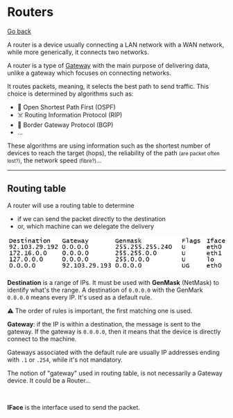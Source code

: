 # Routers

[Go back](../index.md#networking-devices)

<div class="row row-cols-md-2"><div>

A router is a device usually connecting a LAN network with a WAN network, while more generically, it connects two networks. 

A router is a type of [Gateway](gateway.md) with the main purpose of delivering data, unlike a gateway which focuses on connecting networks.
</div><div>

It routes packets, meaning, it selects the best path to send traffic. This choice is determined by algorithms such as:

* 💨 Open Shortest Path First (OSPF)
* ☠️ Routing Information Protocol (RIP)
* 🌿 Border Gateway Protocol (BGP)
* ...

These algorithms are using information such as the shortest number of devices to reach the target (hops), the reliability of the path <small>(are packet often lost?)</small>, the network speed <small>(fibre?)</small>...
</div></div>

<hr class="sl">

## Routing table

<div class="row row-cols-md-2"><div>

A router will use a routing table to determine

* if we can send the packet directly to the destination
* or, which machine can we delegate the delivery

![Routing table](../_images/routing_table.png)

**Destination** is a range of IPs. It must be used with **GenMask** (NetMask) to identify what's the range. A destination of `0.0.0.0` with the GenMark `0.0.0.0` means every IP. It's used as a default rule.

⚠️️ The order of rules is important, the first matching one is used.
</div><div>

**Gateway**: if the IP is within a destination, the message is sent to the gateway. If the gateway is `0.0.0.0`, then it means that the device is directly connect to the machine.

Gateways associated with the default rule are usually IP addresses ending with `.1` or `.254`, while it's not mandatory.

The notion of "gateway" used in routing table, is not necessarily a Gateway device. It could be a Router...

<br>

**IFace** is the interface used to send the packet.
</div></div>